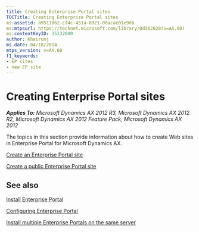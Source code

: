 ```yaml
---
title: Creating Enterprise Portal sites
TOCTitle: Creating Enterprise Portal sites
ms:assetid: a9511062-cf4c-451a-8021-00acae01e9db
ms:mtpsurl: https://technet.microsoft.com/library/Dd362028(v=AX.60)
ms:contentKeyID: 35132800
author: Khairunj
ms.date: 04/18/2014
mtps_version: v=AX.60
f1_keywords:
- EP sites
- new EP site
---
```


# Creating Enterprise Portal sites 


_**Applies To:** Microsoft Dynamics AX 2012 R3, Microsoft Dynamics AX 2012 R2, Microsoft Dynamics AX 2012 Feature Pack, Microsoft Dynamics AX 2012_

The topics in this section provide information about how to create Web sites in Enterprise Portal for Microsoft Dynamics AX.

[Create an Enterprise Portal site](create-an-enterprise-portal-site.md)

[Create a public Enterprise Portal site](create-a-public-enterprise-portal-site.md)

## See also

[Install Enterprise Portal](install-enterprise-portal.md)

[Configuring Enterprise Portal](configuring-enterprise-portal.md)

[Install multiple Enterprise Portals on the same server](install-multiple-enterprise-portals-on-the-same-server.md)

  


